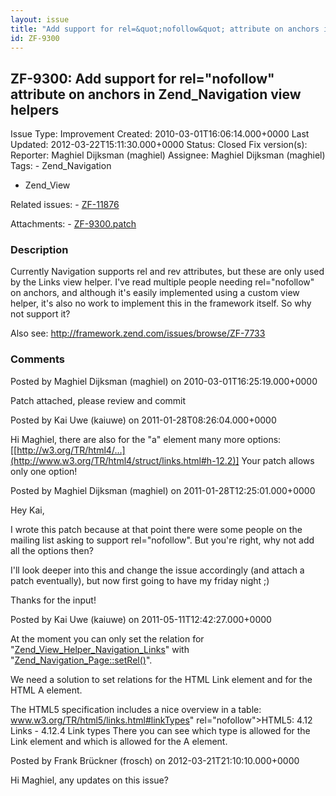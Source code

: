 ```yaml
---
layout: issue
title: "Add support for rel=&quot;nofollow&quot; attribute on anchors in Zend_Navigation view helpers"
id: ZF-9300
---
```


ZF-9300: Add support for rel="nofollow" attribute on anchors in Zend\_Navigation view helpers
---------------------------------------------------------------------------------------------

 Issue Type: Improvement Created: 2010-03-01T16:06:14.000+0000 Last Updated: 2012-03-22T15:11:30.000+0000 Status: Closed Fix version(s): 
 Reporter:  Maghiel Dijksman (maghiel)  Assignee:  Maghiel Dijksman (maghiel)  Tags: - Zend\_Navigation
- Zend\_View
 
 Related issues: - [ZF-11876](/issues/browse/ZF-11876)
 
 Attachments: - [ZF-9300.patch](/issues/secure/attachment/12816/ZF-9300.patch)
 
### Description

Currently Navigation supports rel and rev attributes, but these are only used by the Links view helper. I've read multiple people needing rel="nofollow" on anchors, and although it's easily implemented using a custom view helper, it's also no work to implement this in the framework itself. So why not support it?

Also see: <http://framework.zend.com/issues/browse/ZF-7733>

 

 

### Comments

Posted by Maghiel Dijksman (maghiel) on 2010-03-01T16:25:19.000+0000

Patch attached, please review and commit

 

 

Posted by Kai Uwe (kaiuwe) on 2011-01-28T08:26:04.000+0000

Hi Maghiel, there are also for the "a" element many more options: [[http://w3.org/TR/html4/…](http://www.w3.org/TR/html4/struct/links.html#h-12.2)] Your patch allows only one option!

 

 

Posted by Maghiel Dijksman (maghiel) on 2011-01-28T12:25:01.000+0000

Hey Kai,

I wrote this patch because at that point there were some people on the mailing list asking to support rel="nofollow". But you're right, why not add all the options then?

I'll look deeper into this and change the issue accordingly (and attach a patch eventually), but now first going to have my friday night ;)

Thanks for the input!

 

 

Posted by Kai Uwe (kaiuwe) on 2011-05-11T12:42:27.000+0000

At the moment you can only set the relation for "[Zend\_View\_Helper\_Navigation\_Links](http://framework.zend.com/manual/en/zend.view.helpers.html#zend.view.helpers.initial.navigation.links)" with "[Zend\_Navigation\_Page::setRel()](http://framework.zend.com/apidoc/core/_Navigation_Page.html#Zend_Navigation_Page::setRel())".

We need a solution to set relations for the HTML Link element and for the HTML A element.

The HTML5 specification includes a nice overview in a table: <a href="">www.w3.org/TR/html5/links.html#linkTypes</a>" rel="nofollow">HTML5: 4.12 Links - 4.12.4 Link types There you can see which type is allowed for the Link element and which is allowed for the A element.

 

 

Posted by Frank Brückner (frosch) on 2012-03-21T21:10:10.000+0000

Hi Maghiel, any updates on this issue?

 

 